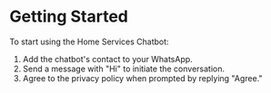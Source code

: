 # Getting Started

To start using the Home Services Chatbot:

1. Add the chatbot's contact to your WhatsApp.
2. Send a message with "Hi" to initiate the conversation.
3. Agree to the privacy policy when prompted by replying "Agree."
